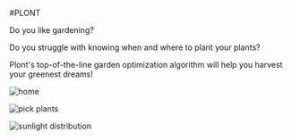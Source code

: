 #PLONT

Do you like gardening?

Do you struggle with knowing when and where to plant your plants?

Plont's top-of-the-line garden optimization algorithm will help you harvest your greenest dreams!


![home](/../screenshots/browser/images/screenshots/home.png?raw=true "Sign up or in")

![pick plants](/../screenshots/browser/images/screenshots/pickplants.png?raw=true "Tell us what plants you want to grow")

![sunlight distribution](/../screenshots/browser/images/screenshots/pickplants.png?raw=true "Where does the sunlight hit your plot?")